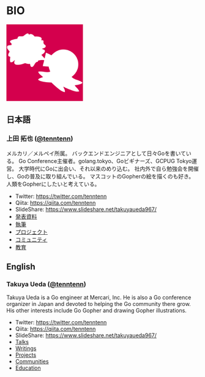 # BIO

<img src="./logo.png" width="200px">

## 日本語

### 上田 拓也 ([@tenntenn](https://twitter.com/tenntenn))

メルカリ／メルペイ所属。
バックエンドエンジニアとして日々Goを書いている。
Go Conference主催者。golang.tokyo、Goビギナーズ、GCPUG Tokyo運営。
大学時代にGoに出会い、それ以来のめり込む。
社内外で自ら勉強会を開催し、Goの普及に取り組んでいる。
マスコットのGopherの絵を描くのも好き。人類をGopherにしたいと考えている。

* Twitter: https://twitter.com/tenntenn
* Qiita: https://qiita.com/tenntenn
* SlideShare: https://www.slideshare.net/takuyaueda967/
* [発表資料](talks.md)
* [執筆](writing.md)
* [プロジェクト](project.md)
* [コミュニティ](community.md)
* [教育](education.md)

## English

### Takuya Ueda ([@tenntenn](https://twitter.com/tenntenn))

Takuya Ueda is a Go engineer at Mercari, Inc.
He is also a Go conference organizer in Japan and devoted to helping the Go community there grow. His other interests include Go Gopher and drawing Gopher illustrations.

* Twitter: https://twitter.com/tenntenn
* Qiita: https://qiita.com/tenntenn
* SlideShare: https://www.slideshare.net/takuyaueda967/
* [Talks](talks.md)
* [Writings](writing.md)
* [Projects](project.md)
* [Communities](community.md)
* [Education](education.md)
